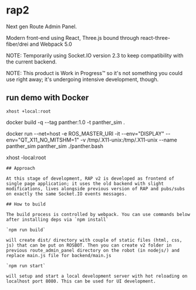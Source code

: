 # rap2

Next gen Route Admin Panel.

Modern front-end using React, Three.js bound through react-three-fiber/drei and Webpack 5.0

NOTE: Temporarily using Socket.IO version 2.3 to keep compatibility with the current backend.

NOTE: This product is Work in Progress™ so it's not something you could use right away; it's undergoing intensive development, though.

## run demo with Docker

```
xhost +local:root
```
docker build -q --tag panther:1.0 -t panther_sim .

docker run --net=host -e ROS_MASTER_URI -it --env="DISPLAY" --env="QT_X11_NO_MITSHM=1" -v /tmp/.X11-unix:/tmp/.X11-unix --name panther_sim panther_sim ./panther.bash

xhost -local:root
```
## Approach

At this stage of development, RAP v2 is developed as frontend of single page application; it uses the old backend with slight modifications, lives alongside previous version of RAP and pubs/subs on exactly the same Socket.IO events messages.

## How to build

The build process is controlled by webpack. You can use commands below after installing deps via `npm install`

`npm run build`

will create dist/ directory with couple of static files (html, css, js) that can be put on ROSBOT. Then you can create v2 folder in previous route_admin_panel directory on the robot (in nodejs/) and replace main.js file for backend/main.js

`npm run start`

will setup and start a local development server with hot reloading on localhost port 8080. This can be used for UI development.


